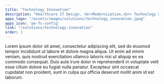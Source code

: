 ```yaml
---
title: "Technology Innovation"
description: "Healthcare IT Design, <br>Modernization,<br> Technology Scouting,<br>and Value Chain Analysis"
apps_logo: "/assets/images/solutions/technology_innovation.jpeg"
apps_icon: 'pe-7s-config'
link: "/solutions/technology-innovation"
order: 1
---
```


Lorem ipsum dolor sit amet, consectetur adipiscing elit, sed do eiusmod tempor incididunt ut labore et dolore magna aliqua. Ut enim ad minim veniam, quis nostrud exercitation ullamco laboris nisi ut aliquip ex ea commodo consequat. Duis aute irure dolor in reprehenderit in voluptate velit esse cillum dolore eu fugiat nulla pariatur. Excepteur sint occaecat cupidatat non proident, sunt in culpa qui officia deserunt mollit anim id est laborum.
